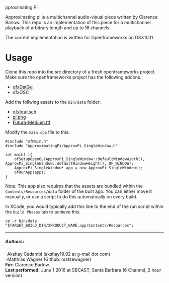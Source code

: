 pproximating Pi

Approximating pi is a multichannel audio-visual piece written by Clarence Barlow. This repo is an implementation of this piece for a multichannel playback of arbitrary length and up to 16 channels.

The current implementation is written for Openframeworks on OSX10.11. 

Usage
=====
Clone this repo into the src directory of a fresh openframeworks project. Make sure the openframeworks project has the following addons. 
 * [ofxDatGui](https://github.com/braitsch/ofxDatGui)
 * ofxOSC

Add the follwing assets to the `bin/data` folder:
 * [ofxbraitsch](https://github.com/braitsch/ofxDatGui/tree/master/ofxbraitsch)
 * [pi.png](https://drive.google.com/file/d/0B7ReoGDIXK3RdnVFeHZzR2lhYjg/view?usp=sharing)
 * [Futura-Medium.ttf](https://drive.google.com/file/d/0B7ReoGDIXK3RMFIxNFZtZjVLRHM/view?usp=sharing)
 
Modify the `main.cpp` file to this:
```
#include "ofMain.h"
#include "ApproximatingPi/ApproxPi_SingleWindow.h"

int main( ){
    ofSetupOpenGL(ApproxPi_SingleWindow::defaultWindowWidth(), ApproxPi_SingleWindow::defaultWindowHeight(), OF_WINDOW);
    ApproxPi_SingleWindow* app = new ApproxPi_SingleWindow();
    ofRunApp(app);
}
```

 Note: This app also requires that the assets are bundled within the `Contents/Resources/data` folder of the built app. You can either move it manually, or use a script to do this automatically on every build.

In XCode, you would typically add this line to the end of the run script within the `Build Phases` tab to achieve this.
```
cp -r bin/data "$TARGET_BUILD_DIR/$PRODUCT_NAME.app/Contents/Resources";
``` 

------------
##### Authors:   
-Akshay Cadambi (akshay19.92 at g-mail dot com)   
-Matthias Wagner (Github: matzewagner)  
**For:** Clarence Barlow.  
**Last performed:** June 1 2016 at SBCAST, Santa Barbara (6 Channel, 2 hour version)
